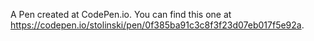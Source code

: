 A Pen created at CodePen.io. You can find this one at https://codepen.io/stolinski/pen/0f385ba91c3c8f3f23d07eb017f5e92a.

 
